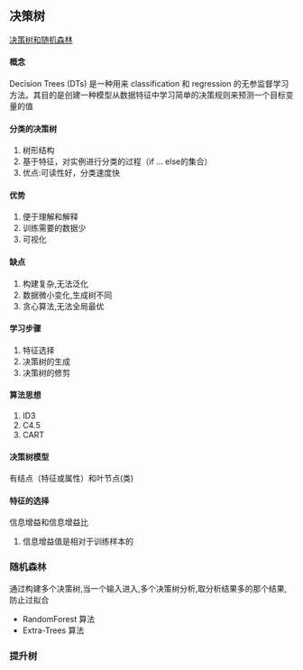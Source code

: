 ## 决策树

[决策树和随机森林](https://zhuanlan.zhihu.com/p/30504716)

#### 概念
Decision Trees (DTs) 是一种用来 classification 和 regression 的无参监督学习方法。其目的是创建一种模型从数据特征中学习简单的决策规则来预测一个目标变量的值


#### 分类的决策树
1. 树形结构
2. 基于特征，对实例进行分类的过程（if ... else的集合）
3. 优点:可读性好，分类速度快

#### 优势

1. 便于理解和解释
2. 训练需要的数据少
3. 可视化

#### 缺点

1. 构建复杂,无法泛化
2. 数据微小变化,生成树不同
3. 贪心算法,无法全局最优


#### 学习步骤
1. 特征选择
2. 决策树的生成
3. 决策树的修剪

#### 算法思想
1. ID3
2. C4.5
3. CART

#### 决策树模型
有结点（特征或属性）和叶节点(类)

#### 特征的选择
信息增益和信息增益比

1. 信息增益值是相对于训练样本的

### 随机森林

通过构建多个决策树,当一个输入进入,多个决策树分析,取分析结果多的那个结果,防止过拟合

- RandomForest 算法
- Extra-Trees 算法

### 提升树



